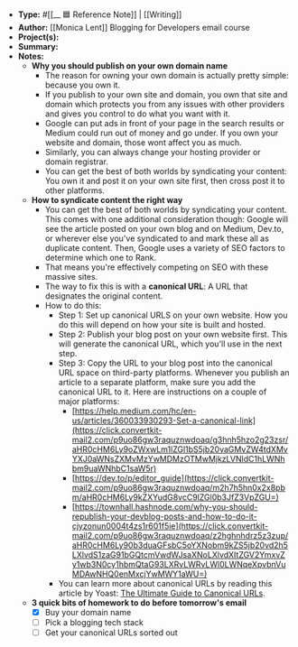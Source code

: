 - **Type:** #[[__ 🟦  Reference Note]] | [[Writing]]
- **Author:**  [[Monica Lent]] Blogging for Developers email course
- **Project(s):** 
- **Summary:** 
- **Notes:**
    - **Why you should publish on your own domain name**
        - The reason for owning your own domain is actually pretty simple: because you own it.
        - If you publish to your own site and domain, you own that site and domain which protects you from any issues with other providers and gives you control to do what you want with it.
        - Google can put ads in front of your page in the search results or Medium could run out of money and go under. If you own your website and domain, those wont affect you as much.
        - Similarly, you can always change your hosting provider or domain registrar.
        - You can get the best of both worlds by syndicating your content: You own it and post it on your own site first, then cross post it to other platforms.
    - **How to syndicate content the right way**
        - You can get the best of both worlds by syndicating your content. This comes with one additional consideration though: Google will see the article posted on your own blog and on Medium, Dev.to, or wherever else you've syndicated to and mark these all as duplicate content. Then, Google uses a variety of SEO factors to determine which one to Rank.
        - That means you're effectively competing on SEO with these massive sites.
        - The way to fix this is with a **canonical URL**: A URL that designates the original content.
        - How to do this:
            - Step 1: Set up canonical URLS on your own website. How you do this will depend on how your site is built and hosted.
            - Step 2: Publish your blog post on your own website first. This will generate the canonical URL, which you'll use in the next step.
            - Step 3: Copy the URL to your blog post into the canonical URL space on third-party platforms. Whenever you publish an article to a separate platform, make sure you add the canonical URL to it. Here are instructions on a couple of major platforms:
                - [https://help.medium.com/hc/en-us/articles/360033930293-Set-a-canonical-link](https://click.convertkit-mail2.com/p9uo86gw3raquznwdoaq/g3hnh5hzo2g23zsr/aHR0cHM6Ly9oZWxwLm1lZGl1bS5jb20vaGMvZW4tdXMvYXJ0aWNsZXMvMzYwMDMzOTMwMjkzLVNldC1hLWNhbm9uaWNhbC1saW5r)
                - [https://dev.to/p/editor_guide](https://click.convertkit-mail2.com/p9uo86gw3raquznwdoaq/m2h7h5hn0x2x8pbm/aHR0cHM6Ly9kZXYudG8vcC9lZGl0b3JfZ3VpZGU=)
                - [https://townhall.hashnode.com/why-you-should-republish-your-devblog-posts-and-how-to-do-it-cjyzonun0004t4zs1r601f5ie](https://click.convertkit-mail2.com/p9uo86gw3raquznwdoaq/z2hghnhdrz5z3zup/aHR0cHM6Ly90b3duaGFsbC5oYXNobm9kZS5jb20vd2h5LXlvdS1zaG91bGQtcmVwdWJsaXNoLXlvdXItZGV2YmxvZy1wb3N0cy1hbmQtaG93LXRvLWRvLWl0LWNqeXpvbnVuMDAwNHQ0enMxcjYwMWY1aWU=)
            - You can learn more about canonical URLs by reading this article by Yoast: [The Ultimate Guide to Canonical URLs](https://click.convertkit-mail2.com/p9uo86gw3raquznwdoaq/p8heh9h75ere47sq/aHR0cHM6Ly95b2FzdC5jb20vcmVsLWNhbm9uaWNhbC8=).
    - **3 quick bits of homework to do before tomorrow's email**
        - [x] Buy your domain name
        - [ ] Pick a blogging tech stack
        - [ ] Get your canonical URLs sorted out
